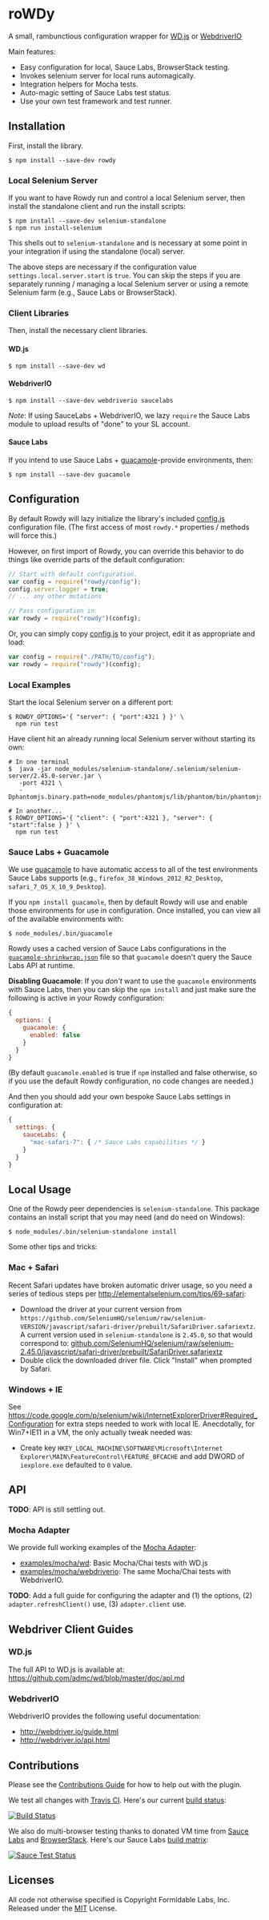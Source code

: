 roWDy
=====

A small, rambunctious configuration wrapper for
[WD.js](https://github.com/admc/wd) or
[WebdriverIO](http://webdriver.io/)

Main features:

* Easy configuration for local, Sauce Labs, BrowserStack testing.
* Invokes selenium server for local runs automagically.
* Integration helpers for Mocha tests.
* Auto-magic setting of Sauce Labs test status.
* Use your own test framework and test runner.


## Installation

First, install the library.

```
$ npm install --save-dev rowdy
```

### Local Selenium Server

If you want to have Rowdy run and control a local Selenium server, then
install the standalone client and run the install scripts:

```
$ npm install --save-dev selenium-standalone
$ npm run install-selenium
```

This shells out to `selenium-standalone` and is necessary at some point in your
integration if using the standalone (local) server.

The above steps are necessary if the configuration value
`settings.local.server.start` is `true`. You can skip the steps if you are
separately running / managing a local Selenium server or using a remote Selenium
farm (e.g., Sauce Labs or BrowserStack).

### Client Libraries

Then, install the necessary client libraries.

#### WD.js

```
$ npm install --save-dev wd
```

#### WebdriverIO

```
$ npm install --save-dev webdriverio saucelabs
```

_Note_: If using SauceLabs + WebdriverIO, we lazy `require` the Sauce Labs
module to upload results of "done" to your SL account.

#### Sauce Labs

If you intend to use Sauce Labs +
[guacamole](https://github.com/testarmada/guacamole)-provide environments, then:

```
$ npm install --save-dev guacamole
```

## Configuration

By default Rowdy will lazy initialize the library's included
[config.js](./config.js) configuration file. (The first access of most
`rowdy.*` properties / methods will force this.)

However, on first import of Rowdy, you can override this behavior to do things
like override parts of the default configuration:

```js
// Start with default configuration.
var config = require("rowdy/config");
config.server.logger = true;
// ... any other mutations

// Pass configuration in.
var rowdy = require("rowdy")(config);
```

Or, you can simply copy [config.js](./config.js) to your project, edit it
as appropriate and load:

```js
var config = require("./PATH/TO/config");
var rowdy = require("rowdy")(config);
```

### Local Examples

Start the local Selenium server on a different port:

```
$ ROWDY_OPTIONS='{ "server": { "port":4321 } }' \
  npm run test
```

Have client hit an already running local Selenium server without starting its
own:

```
# In one terminal
$  java -jar node_modules/selenium-standalone/.selenium/selenium-server/2.45.0-server.jar \
   -port 4321 \
   -Dphantomjs.binary.path=node_modules/phantomjs/lib/phantom/bin/phantomjs

# In another...
$ ROWDY_OPTIONS='{ "client": { "port":4321 }, "server": { "start":false } }' \
  npm run test
```



### Sauce Labs + Guacamole

We use [guacamole](https://github.com/testarmada/guacamole) to have
automatic access to all of the test environments Sauce Labs supports
(e.g., `firefox_38_Windows_2012_R2_Desktop`, `safari_7_OS_X_10_9_Desktop`).

If you `npm install guacamole`, then by default Rowdy will use and enable
those environments for use in configuration. Once installed, you can view
all of the available environments with:

```
$ node_modules/.bin/guacamole
```

Rowdy uses a cached version of Sauce Labs configurations in the
[`guacamole-shrinkwrap.json`](guacamole-shrinkwrap.json) file so that
`guacamole` doesn't query the Sauce Labs API at runtime.

**Disabling Guacamole**: If you _don't_ want to use the `guacamole` environments
with Sauce Labs, then you can skip the `npm install` and just make sure the
following is active in your Rowdy configuration:

```js
{
  options: {
    guacamole: {
      enabled: false
    }
  }
}
```

(By default `guacamole.enabled` is true if `npm` installed and false otherwise,
so if you use the default Rowdy configuration, no code changes are needed.)

And then you should add your own bespoke Sauce Labs settings in configuration
at:

```js
{
  settings: {
    sauceLabs: {
      "mac-safari-7": { /* Sauce Labs capabilities */ }
    }
  }
}
```

## Local Usage

One of the Rowdy peer dependencies is `selenium-standalone`. This package
contains an install script that you may need (and do need on Windows):

```
$ node_modules/.bin/selenium-standalone install
```

Some other tips and tricks:

### Mac + Safari

Recent Safari updates have broken automatic driver usage, so you need a series
of tedious steps per http://elementalselenium.com/tips/69-safari:

* Download the driver at your current version from `https://github.com/SeleniumHQ/selenium/raw/selenium-VERSION/javascript/safari-driver/prebuilt/SafariDriver.safariextz`. A current version used in `selenium-standalone` is `2.45.0`, so
that would correspond to:
[github.com/SeleniumHQ/selenium/raw/selenium-2.45.0/javascript/safari-driver/prebuilt/SafariDriver.safariextz](https://github.com/SeleniumHQ/selenium/raw/selenium-2.45.0/javascript/safari-driver/prebuilt/SafariDriver.safariextz)
* Double click the downloaded driver file. Click "Install" when prompted by
  Safari.

### Windows + IE

See https://code.google.com/p/selenium/wiki/InternetExplorerDriver#Required_Configuration
for extra steps needed to work with local IE. Anecdotally, for Win7+IE11 in a
VM, the only actually tweak needed was:

* Create key
  `HKEY_LOCAL_MACHINE\SOFTWARE\Microsoft\Internet Explorer\MAIN\FeatureControl\FEATURE_BFCACHE`
  and add DWORD of `iexplore.exe` defaulted to `0` value.


## API

**TODO**: API is still settling out.

### Mocha Adapter

We provide full working examples of the [Mocha Adapter](./adapters/mocha.js):

* [examples/mocha/wd](./examples/mocha/wd): Basic Mocha/Chai tests with WD.js
* [examples/mocha/webdriverio](./examples/mocha/webdriverio): The same
  Mocha/Chai tests with WebdriverIO.

**TODO**: Add a full guide for configuring the adapter and (1) the options,
(2) `adapter.refreshClient()` use, (3) `adapter.client` use.


## Webdriver Client Guides

### WD.js

The full API to WD.js is available at:
https://github.com/admc/wd/blob/master/doc/api.md

### WebdriverIO

WebdriverIO provides the following useful documentation:

* http://webdriver.io/guide.html
* http://webdriver.io/api.html


## Contributions

Please see the [Contributions Guide](./CONTRIBUTING.md) for how to help out
with the plugin.

We test all changes with [Travis CI][trav]. Here's our current
[build status][trav_site]:

[![Build Status][trav_img]][trav_site]

We also do multi-browser testing thanks to donated VM time from
[Sauce Labs][sauce] and [BrowserStack][bs].
Here's our Sauce Labs [build matrix][sauce_site]:

[![Sauce Test Status][sauce_img]][sauce_site]


## Licenses
All code not otherwise specified is Copyright Formidable Labs, Inc.
Released under the [MIT](./LICENSE.txt) License.

[trav]: https://travis-ci.org/
[trav_img]: https://travis-ci.org/FormidableLabs/rowdy.svg
[trav_site]: https://travis-ci.org/FormidableLabs/rowdy
[trav_cfg]: ./.travis.yml
[sauce]: https://saucelabs.com
[sauce_img]: https://saucelabs.com/browser-matrix/rowdy.svg
[sauce_site]: https://saucelabs.com/u/rowdy
[bs]: http://www.browserstack.com/
